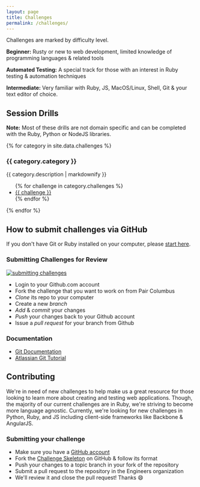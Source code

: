 ```yaml
---
layout: page
title: Challenges
permalink: /challenges/
---
```


Challenges are marked by difficulty level.

__Beginner:__ Rusty or new to web development, limited knowledge of programming languages & related tools

__Automated Testing:__ A special track for those with an interest in Ruby testing & automation techniques

__Intermediate:__ Very familiar with Ruby, JS, MacOS/Linux, Shell, Git & your text editor of choice.

## Session Drills
__Note:__ Most of these drills are not domain specific and can be completed with the Ruby, Python or NodeJS libraries.

<!-- challenge categories -->
{% for category in site.data.challenges %}
  <h3>{{ category.category }}</h3>
  <p>{{ category.description | markdownify }}</p>
  <ul>
    {% for challenge in category.challenges %}
      <li>
        <a href="https://github.com/paircolumbus/{{ challenge }}">
          {{ challenge }}
        </a>
      </li>
    {% endfor %}
  </ul>
{% endfor %}

## How to submit challenges via GitHub

If you don't have Git or Ruby installed on your computer, please [start here](/getting_started/).

### Submitting Challenges for Review
[![submitting challenges](http://i.imgur.com/6dZYqjx.gif)](http://imgur.com/6dZYqjx)

- Login to your Github.com account
- Fork the challenge that you want to work on from Pair Columbus
- _Clone_ its repo to your computer
- Create a new _branch_
- _Add_ & _commit_ your changes
- _Push_ your changes back to your Github account
- Issue a _pull request_ for your branch from Github

### Documentation
- [Git Documentation](http://git-scm.com/documentation)
- [Atlassian Git Tutorial](https://www.atlassian.com/git/tutorials/)

## Contributing
We're in need of new challenges to help make us a great resource for those looking to learn more about creating and testing web applications. Though, the majority of our current challenges are in Ruby, we're striving to become more language agnostic. Currently, we're looking for new challenges in Python, Ruby, and JS including client-side frameworks like Backbone & AngularJS.

### Submitting your challenge
- Make sure you have a [GitHub account](https://github.com/signup/free)
- Fork the [Challenge Skeleton](https://github.com/paircolumbus/ChallengeSkeleton) on GitHub & follow its format
- Push your changes to a topic branch in your fork of the repository
- Submit a pull request to the repository in the Engineers organization
- We'll review it and close the pull request! Thanks :smile:

